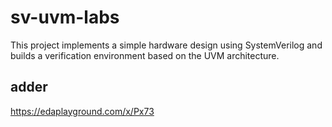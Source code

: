 # sv-uvm-labs
This project implements a simple hardware design using SystemVerilog and builds a verification environment based on the UVM architecture.
## adder
https://edaplayground.com/x/Px73
